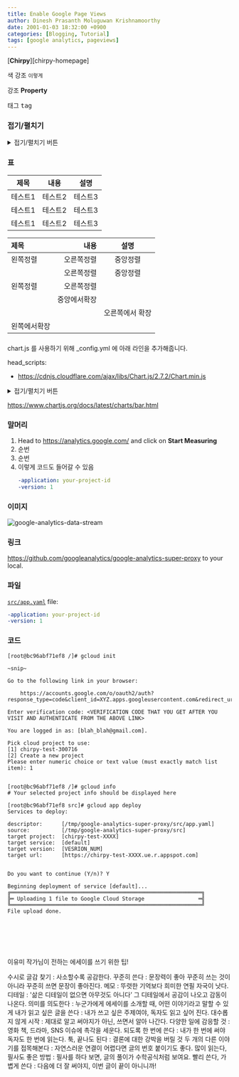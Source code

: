```yaml
---
title: Enable Google Page Views
author: Dinesh Prasanth Moluguwan Krishnamoorthy
date: 2001-01-03 18:32:00 +0900
categories: [Blogging, Tutorial]
tags: [google analytics, pageviews]
---
```



[**Chirpy**][chirpy-homepage] 

색 강조 `이렇게`

강조 **Property**

태그 <kbd>tag</kbd>




### 접기/펼치기

<details>
<summary>접기/펼치기 버튼</summary>
<div markdown="1">

|제목|내용|
|--|--|
|1|1|
|2|10|

</div>
</details>

### 표

|제목|내용|설명|
|------|---|---|
|테스트1|테스트2|테스트3|
|테스트1|테스트2|테스트3|
|테스트1|테스트2|테스트3|

|제목|내용|설명|
|:---|---:|:---:|
|왼쪽정렬|오른쪽정렬|중앙정렬|
||오른쪽정렬|중앙정렬|
|왼쪽정렬|오른쪽정렬||
||중앙에서확장||
|||오른쪽에서 확장|
|왼쪽에서확장||



###
chart.js 를 사용하기 위해 _config.yml 에 아래 라인을 추가해줍니다.

head_scripts:
  - https://cdnjs.cloudflare.com/ajax/libs/Chart.js/2.7.2/Chart.min.js


  <details>
<summary>접기/펼치기 버튼</summary>
<div markdown="1">

```
<div style="width:100%;">
<canvas id="canvas" height="300"></canvas>
</div>

<script>

new Chart(document.getElementById("canvas"), {
    type: 'horizontalBar',
    data: {
        labels: ['가', '나', '다', '라', '마', '바', '사', '아', '자', '차', '카', '타', '파', '하'],
        datasets: [{
            label: '테스트 데이터셋',
            data: [10, 3, 30, 23, 10, 5, 15, 25, 2, 4, 1, 13, 52, 23],
            borderColor: "rgba(255, 201, 14, 1)",
            backgroundColor: "rgba(255, 201, 14, 0.5)",
            fill: false,
        }]
    },
    options: {
        responsive: true,
        title: {
            display: true,
            text: '막대 차트 테스트'
        },
        tooltips: {
            mode: 'index',
            intersect: false,
        },
        hover: {
            mode: 'nearest',
            intersect: true
        },
        scales: {
            xAxes: [{
                display: true,
                scaleLabel: {
                    display: true,
                    labelString: 'x축'
                },
            }],
            yAxes: [{
                display: true,
                ticks: {
                    autoSkip: false,
                },
                scaleLabel: {
                    display: true,
                    labelString: 'y축'
                }
            }]
        }
    }
});

</script>
```

</div>
</details>



https://www.chartjs.org/docs/latest/charts/bar.html


### 말머리

1. Head to <https://analytics.google.com/> and click on **Start Measuring**
2. 순번
3. 순번
4. 이렇게 코드도 들어갈 수 있음
    ```yaml
    -application: your-project-id
    -version: 1
    ```

### 이미지

![google-analytics-data-stream](https://cdn.jsdelivr.net/gh/cotes2020/chirpy-images/posts/20210103/01-google-analytics-data-stream.png)


### 링크

<https://github.com/googleanalytics/google-analytics-super-proxy> to your local.

### 파일
[`src/app.yaml`](https://github.com/googleanalytics/google-analytics-super-proxy/blob/master/src/app.yaml#L1-L2) file:

```yaml
-application: your-project-id
-version: 1
```

### 코드

```console
[root@bc96abf71ef8 /]# gcloud init

~snip~

Go to the following link in your browser:

    https://accounts.google.com/o/oauth2/auth?response_type=code&client_id=XYZ.apps.googleusercontent.com&redirect_uri=ABCDEFG

Enter verification code: <VERIFICATION CODE THAT YOU GET AFTER YOU VISIT AND AUTHENTICATE FROM THE ABOVE LINK>

You are logged in as: [blah_blah@gmail.com].

Pick cloud project to use:
[1] chirpy-test-300716
[2] Create a new project
Please enter numeric choice or text value (must exactly match list
item): 1


[root@bc96abf71ef8 /]# gcloud info
# Your selected project info should be displayed here

[root@bc96abf71ef8 src]# gcloud app deploy
Services to deploy:

descriptor:      [/tmp/google-analytics-super-proxy/src/app.yaml]
source:          [/tmp/google-analytics-super-proxy/src]
target project:  [chirpy-test-XXXX]
target service:  [default]
target version:  [VESRION_NUM]
target url:      [https://chirpy-test-XXXX.ue.r.appspot.com]


Do you want to continue (Y/n)? Y

Beginning deployment of service [default]...
╔════════════════════════════════════════════════════════════╗
╠═ Uploading 1 file to Google Cloud Storage                 ═╣
╚════════════════════════════════════════════════════════════╝
File upload done.
```









<br/>
<br/>
<br/>
<br/>

이유미 작가님이 전하는 에세이를 쓰기 위한 팁!

수시로 글감 찾기 : 사소할수록 공감한다.
꾸준히 쓴다 : 문장력이 좋아 꾸준히 쓰는 것이 아니라 꾸준히 쓰면 문장이 좋아진다.
메모 : 뚜렷한 기억보다 희미한 연필 자국이 낫다.
디테일 : '삶은 디테일이 없으면 아무것도 아니다’ 그 디테일에서 공감이 나오고 감동이 나온다.
의미를 의도한다 : 누군가에게 에세이를 소개할 때, 어떤 이야기라고 말할 수 있게
내가 읽고 싶은 글을 쓴다 : 내가 쓰고 싶은 주제여야, 독자도 읽고 싶어 진다.
대수롭지 않게 시작 : 제대로 알고 써야지가 아닌, 쓰면서 알아 나간다.
다양한 일에 감응할 것 : 영화 책, 드라마, SNS 이슈에 촉각을 세운다.
되도록 한 번에 쓴다 : 내가 한 번에 써야 독자도 한 번에 읽는다.
툭, 끝나도 된다 : 결론에 대한 강박을 버릴 것
두 개의 다른 이야기를 접목해본다 : 자연스러운 연결이 어렵다면 글의 번호 붙이기도 좋다.
많이 읽는다, 필사도 좋은 방법 : 필사를 하다 보면, 글의 풀이가 수학공식처럼 보여요.
빨리 쓴다, 가볍게 쓴다 : 다음에 더 잘 써야지, 이번 글이 끝이 아니니까!